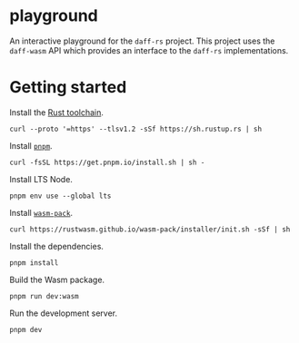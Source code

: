 # playground

An interactive playground for the `daff-rs` project. This project uses the `daff-wasm` API which provides an interface to the `daff-rs` implementations.

# Getting started

Install the [Rust toolchain](https://rustup.rs/).

```
curl --proto '=https' --tlsv1.2 -sSf https://sh.rustup.rs | sh
```

Install [`pnpm`](https://pnpm.io/installation).

```
curl -fsSL https://get.pnpm.io/install.sh | sh -
```

Install LTS Node.

```
pnpm env use --global lts
```

Install [`wasm-pack`](https://rustwasm.github.io/wasm-pack/installer/).

```
curl https://rustwasm.github.io/wasm-pack/installer/init.sh -sSf | sh
```

Install the dependencies.

```
pnpm install
```

Build the Wasm package.

```
pnpm run dev:wasm
```

Run the development server.

```
pnpm dev
```
